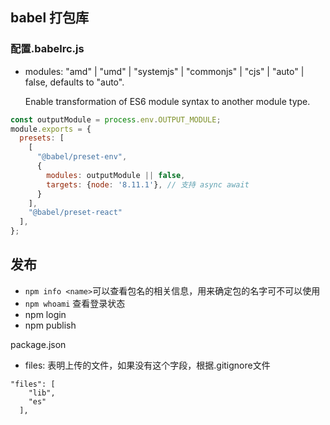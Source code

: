 ## babel 打包库

### 配置.babelrc.js
* modules: "amd" | "umd" | "systemjs" | "commonjs" | "cjs" | "auto" | false, defaults to "auto".

   Enable transformation of ES6 module syntax to another module type.

```js
const outputModule = process.env.OUTPUT_MODULE;
module.exports = {
  presets: [
    [
      "@babel/preset-env",
      {
        modules: outputModule || false,
        targets: {node: '8.11.1'}, // 支持 async await
      }
    ],
    "@babel/preset-react"
  ],
};


```
## 发布
* `npm info <name>`可以查看包名的相关信息，用来确定包的名字可不可以使用
* `npm whoami` 查看登录状态
* npm login
* npm publish

package.json
* files: 表明上传的文件，如果没有这个字段，根据.gitignore文件
```
"files": [
    "lib",
    "es"
  ],
```
